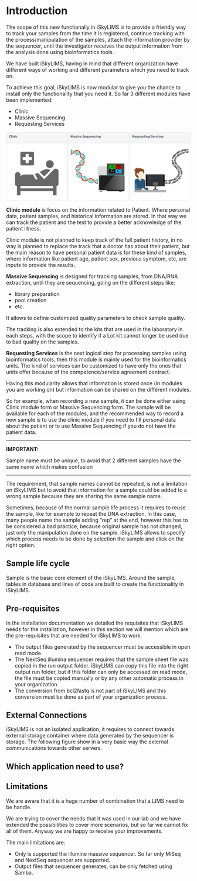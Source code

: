 Introduction
============

The scope of this new functionally in iSkyLIMS is to provide a friendly way to track your samples from the time it is registered, continue tracking with the process/manipulation of the samples, attach the information provider by the sequencer, until the investigator receives the output information from the analysis done using bioinformatics tools.

We have built iSkyLIMS, having in mind that different organization have different ways of working and different parameters which you need to track on.

To achieve this goal, iSkyLIMS is now modular to give you the chance to install only the functionality that you need it.
So far 3 different modules have been implemented:

+   Clinic
+   Massive Sequencing
+   Requesting Services

![Screenshot](images/iSkyLIMS_home_page.png "iSkyLIMS modules")

**Clinic module** is focus on the information related to Patient. Where personal data, patient samples, and historical information are stored. In that way we can track the patient and the test to provide a better acknowledge of the patient illness.

Clinic module is not planned to keep track of the full patient history, in no way is planned to replace the track that a doctor has about their patient, but the main reason to have personal patient data is for these kind of samples, where information like patient age, patient sex, previous symptom, etc, are inputs to provide the results.

**Massive Sequencing** is designed for tracking samples, from DNA/RNA extraction, until they are sequencing, going on the different steps like:
+   library preparation
+   pool creation
+   etc.

It allows to define customized quality parameters to check sample quality.

The tracking is also extended to the kits that are used in the laboratory in each steps, with the scope to identify if a Lot kit cannot longer be used due to bad quality on the samples.

**Requesting Services** is the next logical step for processing samples using bioinformatics tools, then this module is mainly used for the bioinformatics units. The kind of services can be customized to have only the ones that units offer because of the competence/service agreement contract.


Having this modularity allows that information is stored once (in modules you are working on) but information can be shared on the different modules.

So for example, when recording a new sample, it can be done either using Clinic module form or Massive Sequencing form.  The sample will be available for each of the modules, and the recommended way to record a new sample is to use the clinic module if you need to fill personal data about the patient or to use Massive Sequencing if you do not have the patient data.


---
**IMPORTANT:**

Sample name must be unique, to avoid that 2 different samples have the same name which makes confusion

---

The requirement, that sample names cannot be repeated, is not a limitation on iSkyLIMS but to avoid that information for a sample could be added to a wrong sample because they are sharing the same sample name.

Sometimes, because of the normal sample life process it requires to reuse the sample, like for example to repeat the DNA extraction. In this case, many people name the sample adding “rep” at the end, however this has to be considered a bad practice, because original sample has not changed, just only the manipulation done on the sample. iSkyLIMS allows to specify which process needs to be done by selection the sample and click on the right option.

## Sample life cycle

Sample is the basic core element of the iSkyLIMS. Around the sample, tables in database and lines of code are built to create the functionality in iSkyLIMS.

## Pre-requisites

In the installation documentation we detailed the requisites that iSkyLIMS needs for the installation, however in this section we will mention which are the pre-requisites that are needed for iSkyLIMS to work.
*   The output files generated by the sequencer must be accessible in open read mode.
*   The NextSeq illumina sequencer requires that the sample sheet file was copied in the run output folder. iSkyLIMS can copy this file into the right output run folder, but if this folder can only be accessed on read mode, the file must be copied manually or by any other automatic process in your organization.
*   The conversion from bcl2fastq is not part of iSkyLIMS and this conversion must be done as part of your organization process.

## External Connections
iSkyLIMS is not an isolated application, it requires to connect towards external storage container where data generated by the sequencer is storage.
The following figure show in a very basic way the external communications towards other servers.


## Which application need to use?


## Limitations
We are aware that it is a huge number of combination that a LIMS need to be handle.

We are trying to cover the needs that it was used in our lab and we have extended the possibilities to cover more scenarios, but so far we cannot fix all of them.
Anyway we are happy to receive your improvements.

The main limitations are:
*   Only is supported the illumine massive sequencer. So far only MiSeq and NextSeq sequencer are supported.
*   Output files that sequencer generates, can be only fetched using Samba.
